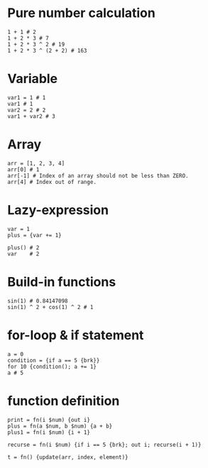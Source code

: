 # Pure number calculation

```calcrs
1 + 1 # 2
1 + 2 * 3 # 7
1 + 2 * 3 ^ 2 # 19
1 + 2 * 3 ^ (2 + 2) # 163
```

# Variable

```calcrs
var1 = 1 # 1
var1 # 1
var2 = 2 # 2
var1 + var2 # 3
```

# Array

```calcrs
arr = [1, 2, 3, 4]
arr[0] # 1
arr[-1] # Index of an array should not be less than ZERO.
arr[4] # Index out of range.
```

# Lazy-expression

```calcrs
var = 1
plus = {var += 1}

plus() # 2
var    # 2
```

# Build-in functions

```calcrs
sin(1) # 0.84147098
sin(1) ^ 2 + cos(1) ^ 2 # 1
```

# for-loop & if statement

```calcrs
a = 0
condition = {if a == 5 {brk}}
for 10 {condition(); a += 1}
a # 5
```

# function definition

```calcrs
print = fn(i $num) {out i}
plus = fn(a $num, b $num) {a + b}
plus1 = fn(i $num) {i + 1}

recurse = fn(i $num) {if i == 5 {brk}; out i; recurse(i + 1)}

t = fn() {update(arr, index, element)}
```